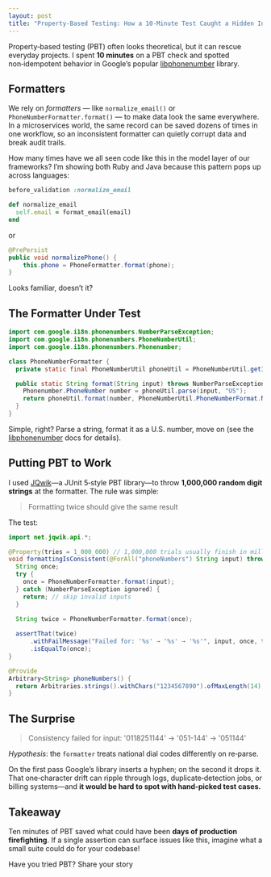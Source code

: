 ```yaml
---
layout: post
title: "Property‑Based Testing: How a 10‑Minute Test Caught a Hidden Inconsistency"
---
```


Property‑based testing (PBT) often looks theoretical, but it can rescue everyday projects.
I spent **10 minutes** on a PBT check and spotted non‑idempotent behavior in Google’s popular [libphonenumber](https://github.com/google/libphonenumber) library.

## Formatters

We rely on _formatters_ — like `normalize_email()` or `PhoneNumberFormatter.format()` — to make data look the same everywhere.
In a microservices world, the same record can be saved dozens of times in one workflow, so an inconsistent formatter can quietly corrupt data and break audit trails.

How many times have we all seen code like this in the model layer of our frameworks? I’m showing both Ruby and Java because this pattern pops up across languages:

```ruby
before_validation :normalize_email

def normalize_email
  self.email = format_email(email)
end
```
or
```java
@PrePersist
public void normalizePhone() {
    this.phone = PhoneFormatter.format(phone);
}
```

Looks familiar, doesn’t it?


## The Formatter Under Test

```java
import com.google.i18n.phonenumbers.NumberParseException;
import com.google.i18n.phonenumbers.PhoneNumberUtil;
import com.google.i18n.phonenumbers.Phonenumber;

class PhoneNumberFormatter {
  private static final PhoneNumberUtil phoneUtil = PhoneNumberUtil.getInstance();

  public static String format(String input) throws NumberParseException {
    Phonenumber.PhoneNumber number = phoneUtil.parse(input, "US");
    return phoneUtil.format(number, PhoneNumberUtil.PhoneNumberFormat.NATIONAL);
  }
}
```

Simple, right? Parse a string, format it as a U.S. number, move on (see the [libphonenumber](https://github.com/google/libphonenumber) docs for details).


## Putting PBT to Work

I used [JQwik](https://jqwik.net/)—a JUnit 5‑style PBT library—to throw **1,000,000 random digit strings** at the formatter. The rule was simple:

> Formatting twice should give the same result

The test:
```java
import net.jqwik.api.*;

@Property(tries = 1_000_000) // 1,000,000 trials usually finish in milliseconds
void formattingIsConsistent(@ForAll("phoneNumbers") String input) throws NumberParseException {
  String once;
  try {
    once = PhoneNumberFormatter.format(input);
  } catch (NumberParseException ignored) {
    return; // skip invalid inputs
  }

  String twice = PhoneNumberFormatter.format(once);
  
  assertThat(twice)
      .withFailMessage("Failed for: '%s' → '%s' → '%s'", input, once, twice)
      .isEqualTo(once);
}

@Provide
Arbitrary<String> phoneNumbers() {
  return Arbitraries.strings().withChars("1234567890").ofMaxLength(14);
}
```


## The Surprise

> Consistency failed for input: '0118251144' → '051-144' → '051144'

_Hypothesis_: the `formatter` treats national dial codes differently on re‑parse.

On the first pass Google’s library inserts a hyphen; on the second it drops it. That one‑character drift can ripple through logs, duplicate‑detection jobs, or billing systems—and **it would be hard to spot with hand‑picked test cases.**


## Takeaway

Ten minutes of PBT saved what could have been **days of production firefighting**. If a single assertion can surface issues like this, imagine what a small suite could do for your codebase!

Have you tried PBT? Share your story
